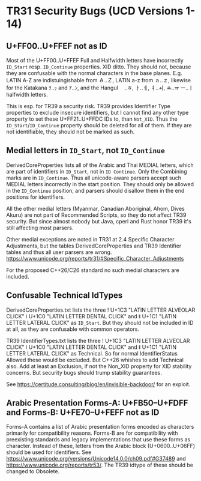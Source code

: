 TR31 Security Bugs (UCD Versions 1-14)
======================================

U+FF00..U+FFEF not as ID
---------------------------

Most of the U+FF00..U+FFEF Full and Halfwidth letters have incorrectly
`ID_Start` resp.  `ID_Continue` properties. XID ditto.
They should not, because they are confusable with the normal
characters in the base planes.  E.g. LATIN A-Z are indistuingishable
from Ａ..Ｚ, LATIN a-z from ａ..ｚ, likewise for the Katakana ｦ..ｯ and
ｱ..ﾝ, and the Hangul ﾠ..ﾾ, ￂ..ￇ, ￊ..ￏ, ￒ..ￗ ￚ..ￜ halfwidth letters.

This is esp. for TR39 a security risk. TR39 provides Identifier Type
properties to exclude insecure identifiers, but I cannot find any
other type property to set these U+FF21..U+FFDC IDs to, than
`Not_XID`. Thus the `ID_Start`/`ID_Continue` property should be
deleted for all of them. If they are not identifiable, they should not
be marked as such.

Medial letters in `ID_Start`, not `ID_Continue`
-------------------------------------------------

DerivedCoreProperties lists all of the Arabic and Thai MEDIAL letters,
which are part of identifiers in `ID_Start`, not in `ID Continue`. Only
the Combining marks are in `ID_Continue`.  Thus all unicode-aware
parsers accept such MEDIAL letters incorrectly in the start
position. They should only be allowed in the `ID_Continue` position,
and parsers should disallow them in the end positions for identifiers.

All the other medial letters (Myanmar, Canadian Aboriginal, Ahom,
Dives Akuru) are not part of Recommended Scripts, so they do not
affect TR39 security. But since almost nobody but Java, cperl and Rust
honor TR39 it's still affecting most parsers.

Other medial exceptions are noted in TR31 at 2.4 Specific Character
Adjustments, but the tables DerivedCoreProperties and TR39 Identifier
tables and thus all user parsers are wrong.
<https://www.unicode.org/reports/tr31/#Specific_Character_Adjustments>

For the proposed C++26/C26 standard no such medial characters are
included.

Confusable Technical IdTypes
----------------------------

DerivedCoreProperties.txt lists the three ǃ U+1C3 "LATIN LETTER ALVEOLAR CLICK"
ǀ U+1C0 "LATIN LETTER DENTAL CLICK" and ǁ U+1C1 "LATIN LETTER LATERAL CLICK"
as `ID_Start`. But they should not be included in ID at all, as they are
confusable with common operators.

TR39 IdentifierTypes.txt lists the three ǃ U+1C3 "LATIN LETTER
ALVEOLAR CLICK" ǀ U+1C0 "LATIN LETTER DENTAL CLICK" and ǁ U+1C1 "LATIN
LETTER LATERAL CLICK" as Technical. So for normal IdentifierStatus
Allowed these would be excluded.  But C++26 whishes to add Technical
also. Add at least an Exclusion, if not the Non_XID property for XID
stability concerns. But security bugs should trump stability
guarantees.

See <https://certitude.consulting/blog/en/invisible-backdoor/>
for an exploit.

Arabic Presentation Forms-A: U+FB50–U+FDFF and Forms-B: U+FE70–U+FEFF not as ID
-------------------------------------------------------------------------------

Forms-A contains a list of Arabic presentation forms encoded as
characters primarily for compatibility reasons.  Forms-B are for
compatibility with preexisting standards and legacy implementations
that use these forms as character. Instead of these, letters from the
Arabic block (U+0600..U+06FF) should be used for identifiers.  See
<https://www.unicode.org/versions/Unicode14.0.0/ch09.pdf#G37489> and
<https://www.unicode.org/reports/tr53/>. The TR39 idtype of these
should be changed to Obsolete.

